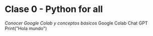 # Clase 0 - Python for all
*Conocer Google Colab y conceptos básicos*
Google Colab
Chat GPT
Print("Hola mundo")
